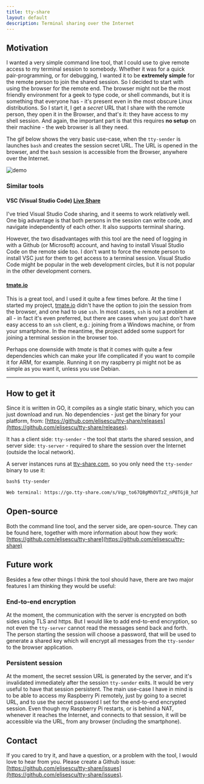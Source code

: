 ```yaml
---
title: tty-share
layout: default
description: Terminal sharing over the Internet
---
```


## Motivation

I wanted a very simple command line tool, that I could use to give remote access to my terminal session to somebody. Whether it was for a quick pair-programming, or for debugging, I wanted it to be **extremely simple** for the remote person to join the shared session. So I decided to start with using the browser for the remote end. The browser might not be the most friendly environment for a geek to type code, or shell commands, but it is something that everyone has - it's present even in the most obscure Linux distributions. So I start it, I get a *secret* URL that I share with the remote person, they open it in the Browser, and that's it: they have access to my shell session. And again, the important part is that this requires **no setup** on their machine - the web browser is all they need.

The gif below shows the very basic use-case, when the `tty-sender` is launches `bash` and creates the session secret URL. The URL is opened in the browser, and the `bash` session is accessible from the Browser, anywhere over the Internet.

![demo](https://github.com/elisescu/tty-share/raw/master/doc/demo.gif)

### Similar tools

#### VSC (Visual Studio Code) [Live Share](https://docs.microsoft.com/en-us/visualstudio/liveshare/use/vscode)

I've tried Visual Studio Code sharing, and it seems to work relatively well. One big advantage is that both persons in the session can write code, and navigate independently of each other. It also supports terminal sharing.

However, the two disadvantages with this tool are the need of logging in with a Github (or Microsoft) account, and having to install Visual Studio Code on the remote side too. I don't want to force the remote person to install VSC just for them to get access to a terminal session. Visual Studio Code might be popular in the web development circles, but it is not popular in the other development corners.

#### [tmate.io](https://tmate.io/)

This is a great tool, and I used it quite a few times before. At the time I started my project, [tmate.io](https://tmate.io) didn't have the option to join the session from the browser, and one had to use `ssh`. In most cases, `ssh` is not a problem at all - in fact it's even preferred, but there are cases when you just don't have easy access to an `ssh` client, e.g.: joining from a Windows machine, or from your smartphone. In the meantime, the project added some support for joining a terminal session in the browser too.

Perhaps one downside with *tmate* is that it comes with quite a few dependencies which can make your life complicated if you want to compile it for ARM, for example. Running it on my raspberry pi might not be as simple as you want it, unless you use Debian.

------

## How to get it

Since it is written in GO, it compiles as a single static binary, which you can just download and run. No dependencies - just get the binary for your platform, from: [https://github.com/elisescu/tty-share/releases](https://github.com/elisescu/tty-share/releases).


It has a client side: `tty-sender` - the tool that starts the shared session, and server side: `tty-server` - required to share the session over the Internet (outside the local network).

A server instances runs at [tty-share.com](https://tty-share.com), so you only need the `tty-sender` binary to use it:

``` bash
bash$ tty-sender

Web terminal: https://go.tty-share.com/s/Vqp_to67Q8gMhOVTzZ_nP8TGjB_hzNu8kIT5IdZ1rqI=

```

## Open-source

Both the command line tool, and the server side, are open-source. They can be found here, together with more information about how they work: [https://github.com/elisescu/tty-share](https://github.com/elisescu/tty-share)

## Future work

Besides a few other things I think the tool should have, there are two major features I am thinking they would be useful:

### End-to-end encryption

At the moment, the communication with the server is encrypted on both sides using TLS and https. But I would like to add end-to-end encryption, so not even the `tty-server` cannot read the messages send back and forth. The person starting the session will choose a password, that will be used to generate a shared key which will encrypt all messages from the `tty-sender` to the browser application.

### Persistent session

At the moment, the secret session URL is generated by the server, and it's invalidated immediately after the session `tty-sender` exits. It would be very useful to have that session persistent. The main use-case I have in mind is to be able to access my Raspberry Pi remotely, just by going to a secret URL, and to use the secret password I set for the end-to-end encrypted session. Even though my Raspberry Pi restarts, or is behind a NAT, whenever it reaches the Internet, and connects to that session, it will be accessible via the URL, from any browser (including the smartphone).

## Contact

If you cared to try it, and have a question, or a problem with the tool, I would love to hear from you. Please create a Github issue: [https://github.com/elisescu/tty-share/issues](https://github.com/elisescu/tty-share/issues).
